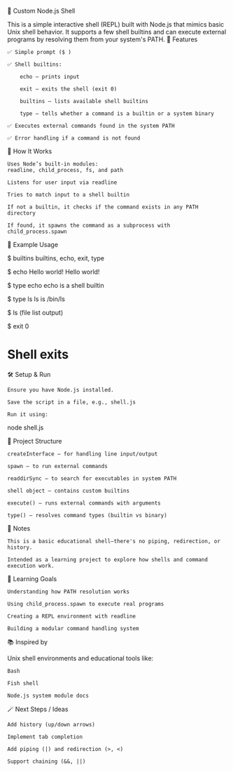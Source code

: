 🐚 Custom Node.js Shell

This is a simple interactive shell (REPL) built with Node.js that mimics basic Unix shell behavior. It supports a few shell builtins and can execute external programs by resolving them from your system's PATH.
🚀 Features

    ✅ Simple prompt ($ )

    ✅ Shell builtins:

        echo – prints input

        exit – exits the shell (exit 0)

        builtins – lists available shell builtins

        type – tells whether a command is a builtin or a system binary

    ✅ Executes external commands found in the system PATH

    ✅ Error handling if a command is not found

🧠 How It Works

    Uses Node’s built-in modules:
    readline, child_process, fs, and path

    Listens for user input via readline

    Tries to match input to a shell builtin

    If not a builtin, it checks if the command exists in any PATH directory

    If found, it spawns the command as a subprocess with child_process.spawn

🔧 Example Usage

$ builtins
builtins, echo, exit, type

$ echo Hello world!
Hello world!

$ type echo
echo is a shell builtin

$ type ls
ls is /bin/ls

$ ls
(file list output)

$ exit 0

# Shell exits

🛠️ Setup & Run

    Ensure you have Node.js installed.

    Save the script in a file, e.g., shell.js

    Run it using:

node shell.js

📂 Project Structure

    createInterface – for handling line input/output

    spawn – to run external commands

    readdirSync – to search for executables in system PATH

    shell object – contains custom builtins

    execute() – runs external commands with arguments

    type() – resolves command types (builtin vs binary)

📌 Notes

    This is a basic educational shell—there's no piping, redirection, or history.

    Intended as a learning project to explore how shells and command execution work.

🧠 Learning Goals

    Understanding how PATH resolution works

    Using child_process.spawn to execute real programs

    Creating a REPL environment with readline

    Building a modular command handling system

📚 Inspired by

Unix shell environments and educational tools like:

    Bash

    Fish shell

    Node.js system module docs

🪄 Next Steps / Ideas

    Add history (up/down arrows)

    Implement tab completion

    Add piping (|) and redirection (>, <)

    Support chaining (&&, ||)
